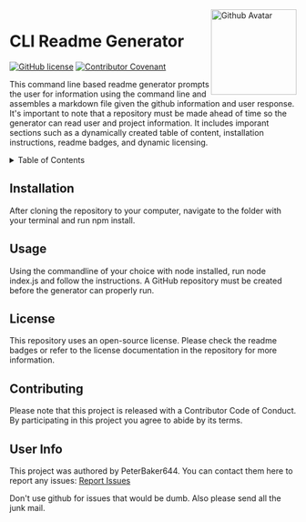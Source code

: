 <img src="https://avatars1.githubusercontent.com/u/61387901?v=4" alt="Github Avatar" width="150" align="right" />

# CLI Readme Generator

[![GitHub license](https://img.shields.io/github/license/PeterBaker644/Readme-Generator)](https://github.com/PeterBaker644/Readme-Generator/blob/master/LICENSE) [![Contributor Covenant](https://img.shields.io/badge/Contributor%20Covenant-v2.0%20adopted-ff69b4.svg)](https://www.contributor-covenant.org/version/2/0/code_of_conduct/code_of_conduct.md)

This command line based readme generator prompts the user for information using the command line and assembles a markdown file given the github information and user response. It's important to note that a repository must be made ahead of time so the generator can read user and project information. It includes imporant sections such as a dynamically created table of content, installation instructions, readme badges, and dynamic licensing.

<details>
<summary>Table of Contents</summary>

## Table of Contents
* Title
* Description
* [Installation](#installation)
* [Usage](#usage)
* [License](#license)
* [Contributing](#contributing)
* [User Info](#user-info)

</details>

## Installation
After cloning the repository to your computer, navigate to the folder with your terminal and run npm install.

## Usage
Using the commandline of your choice with node installed, run node index.js and follow the instructions. A GitHub repository must be created before the generator can properly run.

## License
This repository uses an open-source license. Please check the readme badges or refer to the license documentation in the repository for more information.

## Contributing

Please note that this project is released with a Contributor Code of Conduct. By participating in this project you agree to abide by its terms.

## User Info
This project was authored by PeterBaker644.
You can contact them here to report any issues: <a href="mailto:baker644@umn.edu">Report Issues</a>

Don't use github for issues that would be dumb. Also please send all the junk mail.
